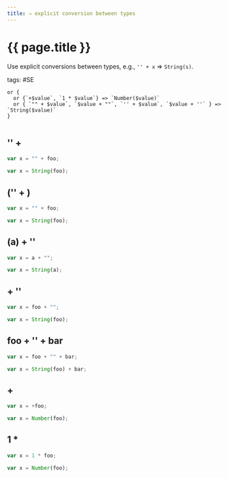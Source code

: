 ```yaml
---
title: ⇒ explicit conversion between types
---
```


# {{ page.title }}

Use explicit conversions between types, e.g., `'' + x` => `String(s)`.

tags: #SE

```grit
or {
  or {`+$value`, `1 * $value`} => `Number($value)`
  or { `"" + $value`, `$value + ""`, `'' + $value`, `$value + ''` } => `String($value)`
}
```

```

```

## '' +

```javascript
var x = "" + foo;
```

```typescript
var x = String(foo);
```

## ('' + )

```javascript
var x = "" + foo;
```

```typescript
var x = String(foo);
```

## (a) + ''

```javascript
var x = a + "";
```

```typescript
var x = String(a);
```

## + ''

```javascript
var x = foo + "";
```

```typescript
var x = String(foo);
```

## foo + '' + bar

```javascript
var x = foo + "" + bar;
```

```typescript
var x = String(foo) + bar;
```

## +

```javascript
var x = +foo;
```

```typescript
var x = Number(foo);
```

## 1 \*

```javascript
var x = 1 * foo;
```

```typescript
var x = Number(foo);
```
